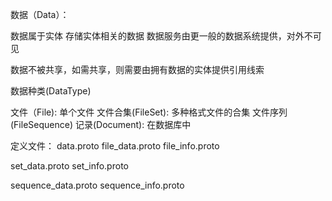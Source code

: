 数据（Data）：

  数据属于实体
  存储实体相关的数据
  数据服务由更一般的数据系统提供，对外不可见

  数据不被共享，如需共享，则需要由拥有数据的实体提供引用线索

数据种类(DataType)

  文件（File): 单个文件
  文件合集(FileSet): 多种格式文件的合集
  文件序列(FileSequence)
  记录(Document): 在数据库中

定义文件：
  data.proto
  file_data.proto
  file_info.proto

  set_data.proto
  set_info.proto
  
  sequence_data.proto
  sequence_info.proto
